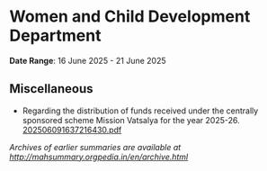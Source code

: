 # Women and Child Development Department

**Date Range**: 16 June 2025 - 21 June 2025


## Miscellaneous
- Regarding the distribution of funds received under the centrally sponsored scheme Mission Vatsalya for the year 2025-26.\
  [202506091637216430.pdf](https://gr.maharashtra.gov.in/Site/Upload/Government%20Resolutions/English/202506091637216430.pdf)


*Archives of earlier summaries are available at http://mahsummary.orgpedia.in/en/archive.html*